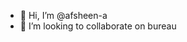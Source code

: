 - 👋 Hi, I’m @afsheen-a
- 💞️ I’m looking to collaborate on bureau

<!---
afsheen-a/afsheen-a is a ✨ special ✨ repository because its `README.md` (this file) appears on your GitHub profile.
You can click the Preview link to take a look at your changes.
--->
